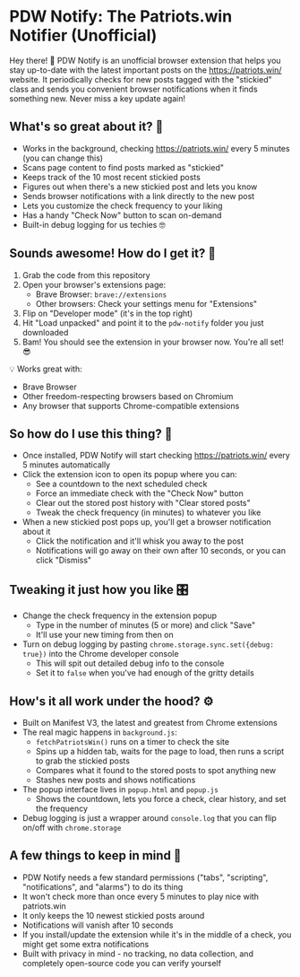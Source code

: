 # PDW Notify: The Patriots.win Notifier (Unofficial)

Hey there! 👋 PDW Notify is an unofficial browser extension that helps you stay up-to-date with the latest important posts on the https://patriots.win/ website. It periodically checks for new posts tagged with the "stickied" class and sends you convenient browser notifications when it finds something new. Never miss a key update again!

## What's so great about it? 🌟

- Works in the background, checking https://patriots.win/ every 5 minutes (you can change this)
- Scans page content to find posts marked as "stickied"
- Keeps track of the 10 most recent stickied posts
- Figures out when there's a new stickied post and lets you know
- Sends browser notifications with a link directly to the new post
- Lets you customize the check frequency to your liking
- Has a handy "Check Now" button to scan on-demand
- Built-in debug logging for us techies 🤓

## Sounds awesome! How do I get it? 🚀

1. Grab the code from this repository
2. Open your browser's extensions page:
   - Brave Browser: `brave://extensions`
   - Other browsers: Check your settings menu for "Extensions"
3. Flip on "Developer mode" (it's in the top right)
4. Hit "Load unpacked" and point it to the `pdw-notify` folder you just downloaded
5. Bam! You should see the extension in your browser now. You're all set! 😎

💡 Works great with:

- Brave Browser
- Other freedom-respecting browsers based on Chromium
- Any browser that supports Chrome-compatible extensions

## So how do I use this thing? 🤔

- Once installed, PDW Notify will start checking https://patriots.win/ every 5 minutes automatically
- Click the extension icon to open its popup where you can:
  - See a countdown to the next scheduled check
  - Force an immediate check with the "Check Now" button
  - Clear out the stored post history with "Clear stored posts"
  - Tweak the check frequency (in minutes) to whatever you like
- When a new stickied post pops up, you'll get a browser notification about it
  - Click the notification and it'll whisk you away to the post
  - Notifications will go away on their own after 10 seconds, or you can click "Dismiss"

## Tweaking it just how you like 🎛️

- Change the check frequency in the extension popup
  - Type in the number of minutes (5 or more) and click "Save"
  - It'll use your new timing from then on
- Turn on debug logging by pasting `chrome.storage.sync.set({debug: true})` into the Chrome developer console
  - This will spit out detailed debug info to the console
  - Set it to `false` when you've had enough of the gritty details

## How's it all work under the hood? ⚙️

- Built on Manifest V3, the latest and greatest from Chrome extensions
- The real magic happens in `background.js`:
  - `fetchPatriotsWin()` runs on a timer to check the site
  - Spins up a hidden tab, waits for the page to load, then runs a script to grab the stickied posts
  - Compares what it found to the stored posts to spot anything new
  - Stashes new posts and shows notifications
- The popup interface lives in `popup.html` and `popup.js`
  - Shows the countdown, lets you force a check, clear history, and set the frequency
- Debug logging is just a wrapper around `console.log` that you can flip on/off with `chrome.storage`

## A few things to keep in mind 📝

- PDW Notify needs a few standard permissions ("tabs", "scripting", "notifications", and "alarms") to do its thing
- It won't check more than once every 5 minutes to play nice with patriots.win
- It only keeps the 10 newest stickied posts around
- Notifications will vanish after 10 seconds
- If you install/update the extension while it's in the middle of a check, you might get some extra notifications
- Built with privacy in mind - no tracking, no data collection, and completely open-source code you can verify yourself
